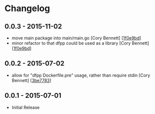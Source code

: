 # Changelog

## 0.0.3 - 2015-11-02

* move main package into main/main.go [Cory Bennett] [[1f0e9bd](https://github.com/coryb/dfpp/commit/1f0e9bd)]
* minor refactor to that dfpp could be used as a library [Cory Bennett] [[1f0e9bd](https://github.com/coryb/dfpp/commit/1f0e9bd)]

## 0.0.2 - 2015-07-02

* allow for "dfpp Dockerfile.pre" usage, rather than require stdin [Cory Bennett] [[3be7783](https://github.com/coryb/dfpp/commit/3be7783)]

## 0.0.1 - 2015-07-01

* Initial Release
